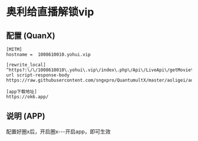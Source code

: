 # 奥利给直播解锁vip

## 配置 (QuanX)

```properties
[MITM]
hostname =  1008610010.yohui.vip

[rewrite_local]
^https?:\/\/1008610010\.yohui\.vip\/index\.php\/Api\/LiveApi\/getMovietime url script-response-body https://raw.githubusercontent.com/sngxpro/QuantumultX/master/aoligei/aoligei.js

[app下载地址]
https://ok6.app/
```

## 说明 (APP)

配置好圈x后，开启圈x---开启app，即可生效
